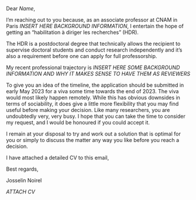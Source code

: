 Dear *Name*,
 
I’m reaching out to you because, as an associate professor at CNAM in Paris *INSERT HERE BACKGROUND INFORMATION*, I entertain the hope of getting an “habilitation à diriger les recherches” (HDR).
 
The HDR is a postdoctoral degree that technically allows the recipient to supervise doctoral students and conduct research independently and it’s also a requirement before one can apply for full professorship.
 
My recent professional trajectory is *INSERT HERE SOME BACKGROUND INFORMATION AND WHY IT MAKES SENSE TO HAVE THEM AS REVIEWERS*
 
To give you an idea of the timeline, the application should be submitted in early May 2023 for a viva some time towards the end of 2023.  The viva would most likely happen remotely.  While this has obvious downsides in terms of sociability, it does give a little more flexibility that you may find useful before making your decision.  Like many researchers, you are undoubtedly very, very busy. I hope that you can take the time to consider my request, and I would be honoured if you could accept it.
 
I remain at your disposal to try and work out a solution that is optimal for you or simply to discuss the matter any way you like before you reach a decision.
 
I have attached a detailed CV to this email,
 
Best regards,
 
Josselin Noirel

*ATTACH CV*
